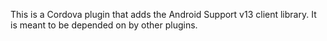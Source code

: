This is a Cordova plugin that adds the Android Support v13 client library. It is meant to be depended on by other plugins.